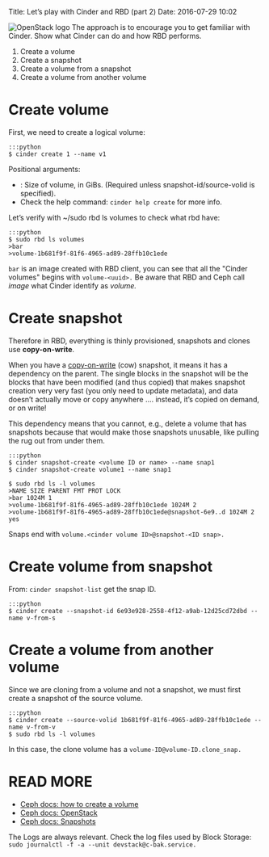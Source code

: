 Title: Let’s play with Cinder and RBD (part 2) 
Date: 2016-07-29 10:02

![OpenStack logo]({filename}/images/openstack_slide.png)
The approach is to encourage you to get familiar with Cinder.
Show what Cinder can do and how RBD performs.

1. Create a volume
2. Create a snapshot
3. Create a volume from a snapshot
4. Create a volume from another volume


# Create volume
First, we need to create a logical volume:

    :::python
    $ cinder create 1 --name v1 


Positional arguments:

- <size> : Size of volume, in GiBs. (Required unless snapshot-id/source-volid is specified).
- Check the help command: `cinder help create` for more info.

Let’s verify with ~/sudo rbd ls volumes to check what rbd have: 

    :::python
    $ sudo rbd ls volumes
    >bar
    >volume-1b681f9f-81f6-4965-ad89-28ffb10c1ede

`bar` is an image created with RBD client, you can see that all
the "Cinder volumes" begins with `volume-<uuid>.`
Be aware that RBD and Ceph call *image* what Cinder identify as *volume.*
                                                                   
# Create snapshot
Therefore in RBD, everything is thinly provisioned, snapshots and clones
use **copy-on-write**.

When you have a [copy-on-write](https://en.wikipedia.org/wiki/Copy-on-write#Copy-on-write_in_storage_media)
(cow) snapshot, it means it has a dependency
on the parent. The single blocks in the snapshot will be the blocks that
have been modified (and thus copied) that makes snapshot creation very
very fast (you only need to update metadata), and data doesn’t actually
move or copy anywhere  …. instead, it’s copied on demand, or on write!

This dependency means that you cannot, e.g., delete a volume that has
snapshots because that would make those snapshots unusable, like pulling
the rug out from under them.

    :::python
    $ cinder snapshot-create <volume ID or name> --name snap1
    $ cinder snapshot-create volume1 --name snap1
    
    $ sudo rbd ls -l volumes
    >NAME SIZE PARENT FMT PROT LOCK 
    >bar 1024M 1 
    >volume-1b681f9f-81f6-4965-ad89-28ffb10c1ede 1024M 2 
    >volume-1b681f9f-81f6-4965-ad89-28ffb10c1ede@snapshot-6e9..d 1024M 2 yes 

Snaps end with `volume.<cinder volume ID>@snapshot-<ID snap>.`

# Create volume from snapshot

From: `cinder snapshot-list` get the snap ID.

    :::python
    $ cinder create --snapshot-id 6e93e928-2558-4f12-a9ab-12d25cd72dbd --name v-from-s

# Create a volume from another volume

Since we are cloning from a volume and not a snapshot, we must first create a
snapshot of the source volume.

    :::python
    $ cinder create --source-volid 1b681f9f-81f6-4965-ad89-28ffb10c1ede --name v-from-v
    $ sudo rbd ls -l volumes

In this case, the clone volume has a `volume-ID@volume-ID.clone_snap.`

# READ MORE

+ [Ceph docs: how to create a volume](http://docs.ceph.com/docs/hammer/rbd/rados-rbd-cmds/)
+ [Ceph docs: OpenStack](http://docs.ceph.com/docs/master/rbd/rbd-openstack/)
+ [Ceph docs: Snapshots](http://docs.ceph.com/docs/master/rbd/rbd-snapshot/)

The Logs are always relevant. Check the log files used by Block Storage:
`sudo journalctl -f -a --unit devstack@c-bak.service.` 
